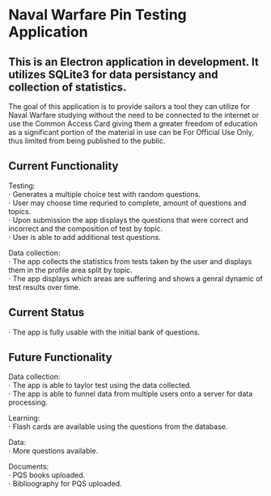 # Naval Warfare Pin Testing Application
 
## This is an Electron application in development. It utilizes SQLite3 for data persistancy and collection of statistics.

The goal of this application is to provide sailors a tool they can utilize for Naval Warfare studying without the need to be connected to the internet or use the Common Access Card giving them a greater freedom of education as a significant portion of the material in use can be For Official Use Only, thus limited from being published to the public.

## Current Functionality

Testing:  
⋅ Generates a multiple choice test with random questions.  
⋅ User may choose time requried to complete, amount of questions and topics.  
⋅ Upon submission the app displays the questions that were correct and incorrect and the composition of test by topic.  
⋅ User is able to add additional test questions.  

Data collection:  
⋅ The app collects the statistics from tests taken by the user and displays them in the profile area split by topic.  
⋅ The app displays which areas are suffering and shows a genral dynamic of test results over time.  

## Current Status
⋅ The app is fully usable with the initial bank of questions.  

## Future Functionality

Data collection:  
⋅ The app is able to taylor test using the data collected.  
⋅ The app is able to funnel data from multiple users onto a server for data processing.  

Learning:  
⋅ Flash cards are available using the questions from the database.  
  
Data:  
⋅ More questions available.  
  
Documents:  
⋅ PQS books uploaded.  
⋅ Biblioography for PQS uploaded.  


